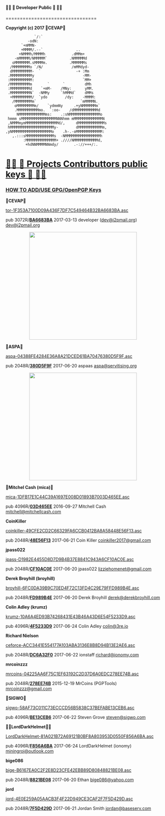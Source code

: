 #### 👨‍💻 🔑 Developer Public 🔑 👩‍💻
================================

**Copyright (c) 2017 🐼CEVAP🐼**

                 `/:`                           
              -odN:                             
           `+mMMN-                              
           +MMMM/.--`               ..          
          +NMMMh/MMMMh            .dMMm+        
        -mMMMMM/NMMMMM`          .NMMMMMd       
       oMMMMMMM.sMMMMm.          .MMMMMMs       
      /MMMMMMMMo `/N/             /mMMdyd-      
      dMMMMMMMMM-  `                -+ :Mm      
     .MMMMMMMMMMy                      -MM-     
     :MMMMMMMMMM:                      `MM+     
     /MMMMMMMMMm       `      `         dMh     
     :MMMMMMMMMd    `+mM-    /MNy:      yMM.    
     .MMMMMMMMMN`  -NMMy     `hMMMd`    dMMs    
      +MMMMMMMMM/  `ydo        /dy:    -MMMM:   
       /MMMMMMMMm`                    `mMMMMN.  
        oMMMMMMMMm/    `ydmmNy     .+yNMMMMMMm` 
        .MMMMMMMMMMmo.  `:oo-    /dMMMMMMMMMMMd 
         NMMMMMMMMMMMMms:    .:sNMMMMMMMMMMMMMMo
     hmmm sMMMMMMMMMMMMMMMMNNNhmm mMMMMMMMMMMMMMN
     ,NMMMmymMMMMMMMMMMMMMMMd/,     dMMMMMMMMMMMMs
     hMMMMMMMMMMMMMMMMMMMMy-        dMMMMMMMMMMMm,
    ,yNMMMMMMMMMMMMMMMMMMo    .h-.-oMMMMMMMMMMMM: 
       ,.:::sMMMMMMMMMMMMMs  -NMMMMMMMMMMMMMMMMh  
            :MMMMMMMMMMMMMM+ .////NMMMMMMMMMMMd,  
             +hdNNMMMMNNmdy/       .-://+++/:.    


[👨‍💻 🔑 Projects Contributtors public keys 🔑 👩‍💻](https://github.com/cevap/ion/tree/master/doc/publickeys)
====================================================

### **[HOW TO ADD/USE GPG/OpenPGP Keys](../contrib/gitian-keys/README.md)**

**🐼CEVAP🐼**

[tor-1F353A7100D09A436F7DF7C549464B32BA6683BA.asc](../contrib/gitian-keys/tor-1F353A7100D09A436F7DF7C549464B32BA6683BA.asc)

pub  3072R/**[BA6683BA](https://pgp.mit.edu/pks/lookup?op=get&search=0x49464B32BA6683BA)** 2017-03-13 developer (dev@i2pmail.org) <dev@i2pmail.org>
<p align="center">
  <img src="https://raw.githubusercontent.com/cevap/ion/master/doc/publickeys/publickey-cevap.png" width="350"/>
</p>


**🔩ASPA🔩**

[aspa-04388FE4284E36A8A21DCED61BA70476380D5F9F.asc](../contrib/gitian-keys/aspa-04388FE4284E36A8A21DCED61BA70476380D5F9F.asc)

pub  2048R/**[380D5F9F](https://pgp.mit.edu/pks/lookup?op=get&search=0x1BA70476380D5F9F)** 2017-06-20 aspaas <aspa@servitising.org>
<p align="center">
  <img src="https://raw.githubusercontent.com/cevap/ion/master/doc/publickeys/publickey-aspa.png" width="350"/>
</p>


**💸Mitchel Cash (mica)💸**

[mica-1DFB17E1C44C39A1697E008D01893B7003D465EE.asc](../contrib/gitian-keys/mica-1DFB17E1C44C39A1697E008D01893B7003D465EE.asc)

pub  4096R/**[03D465EE](https://pgp.mit.edu/pks/lookup?op=get&search=0x01893B7003D465EE)** 2016-09-27 Mitchell Cash <mitchell@mitchellcash.com>


**CoinKiller**

[coinkiller-49CFE2CD2C66329FA6CCB0412BA8A58448E56F13.asc](../contrib/gitian-keys/coinkiller-49CFE2CD2C66329FA6CCB0412BA8A58448E56F13.asc)

pub  2048R/**[48E56F13](https://pgp.mit.edu/pks/lookup?op=get&search=0x2BA8A58448E56F13)** 2017-06-21 Coin Killer <coinkiller2017@gmail.com>


**jpass022**

[jpass-D1982E4455D8D7D9B4B37E8841C943A6CF10AC0E.asc](../contrib/gitian-keys/jpass-D1982E4455D8D7D9B4B37E8841C943A6CF10AC0E.asc)

pub  2048R/**[CF10AC0E](https://pgp.mit.edu/pks/lookup?op=get&search=0x41C943A6CF10AC0E)** 2017-06-20 jpass022 <lizziehomenet@gmail.com>


**Derek Broyhill (broyhill)**

[broyhill-6FC0DA39B9C70ED4F72C13FD4C29E79FFD989B4E.asc](../contrib/gitian-keys/broyhill-6FC0DA39B9C70ED4F72C13FD4C29E79FFD989B4E.asc)

pub  2048R/**[FD989B4E](https://pgp.mit.edu/pks/lookup?op=get&search=0x4C29E79FFD989B4E)** 2017-06-20 Derek Broyhill <derek@derekbroyhill.com>


**Colin Adley (krumz)**

[krumz-10A6A4ED93B74268431E43B46A43D6E54F5233D9.asc](../contrib/gitian-keys/krumz-10A6A4ED93B74268431E43B46A43D6E54F5233D9.asc)

pub  4096R/**[4F5233D9](https://pgp.mit.edu/pks/lookup?op=get&search=0x6A43D6E54F5233D9)** 2017-06-24 Colin Adley <colin@3re.io>


**Richard Nielson**

[ceforce-ACC3441E554177A103ABA3136E8B8D94B13E2AE6.asc](../contrib/gitian-keys/ceforce-ACC3441E554177A103ABA3136E8B8D94B13E2AE6.asc)

pub  2048R/**[DC6A32F0](https://pgp.mit.edu/pks/lookup?op=get&search=0x6EF669A4DC6A32F0)** 2017-06-22 ionstaff <richard@ionomy.com>


**mrcoinzzz**

[mrcoins-04225AA6F75C1EF63192C2D37D6A0EDC278EE74B.asc](../contrib/gitian-keys/mrcoins-04225AA6F75C1EF63192C2D37D6A0EDC278EE74B.asc)

pub  2048R/**[278EE74B](https://pgp.mit.edu/pks/lookup?op=get&search=0x7D6A0EDC278EE74B)** 2015-12-19 MrCoins (PGPTools) <mrcoinzzz@gmail.com>


**🛃SIGWO🛃**

[sigwo-58AF73C011C73ECCCD56B5838C37BEFABE13CEB6.asc](../contrib/gitian-keys/sigwo-58AF73C011C73ECCCD56B5838C37BEFABE13CEB6.asc)

pub  4096R/**[BE13CEB6](https://pgp.mit.edu/pks/lookup?op=get&search=0x8C37BEFABE13CEB6)** 2017-06-22 Steven Grove <steven@sigwo.com>


**👨‍🔬LordDarkHelmet👨‍🔬**

[LordDarkHelmet-81A021B72A69121B0BF8A803953D0550F856A6BA.asc](../contrib/gitian-keys/LordDarkHelmet-81A021B72A69121B0BF8A803953D0550F856A6BA.asc)

pub  4096R/**[F856A6BA](https://pgp.mit.edu/pks/lookup?op=get&search=0x953D0550F856A6BA)** 2017-06-24 LordDarkHelmet (ionomy) <miningroi@outlook.com>


**bige086**

[bige-B6167EA0C2F2E8D23CFE42EBB89D80848821BE08.asc](../contrib/gitian-keys/bige-B6167EA0C2F2E8D23CFE42EBB89D80848821BE08.asc)

pub  2048R/**[8821BE08](https://pgp.mit.edu/pks/lookup?op=get&search=0xB89D80848821BE08)** 2017-06-20 Ethan <bige086@yahoo.com>


**jord**

[jord-4E0E259A05AACB3F4F22D949CE3CAF2F7F5D429D.asc](../contrib/gitian-keys/jord-4E0E259A05AACB3F4F22D949CE3CAF2F7F5D429D.asc)

pub  2048R/**[7F5D429D](https://pgp.mit.edu/pks/lookup?op=get&search=0xCE3CAF2F7F5D429D)** 2017-06-21 Jordan Smith <jordan@baseserv.com>

